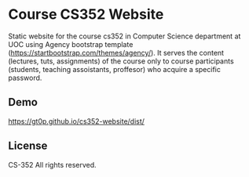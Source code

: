 

# Course CS352 Website

Static website for the course cs352 in Computer Science department at UOC using Agency bootstrap template (https://startbootstrap.com/themes/agency/). It serves the content (lectures, tuts, assignments) of the course only to course participants (students, teaching assoistants, proffesor) who acquire a specific password. 

## Demo
https://gt0p.github.io/cs352-website/dist/

## License
CS-352 All rights reserved.

